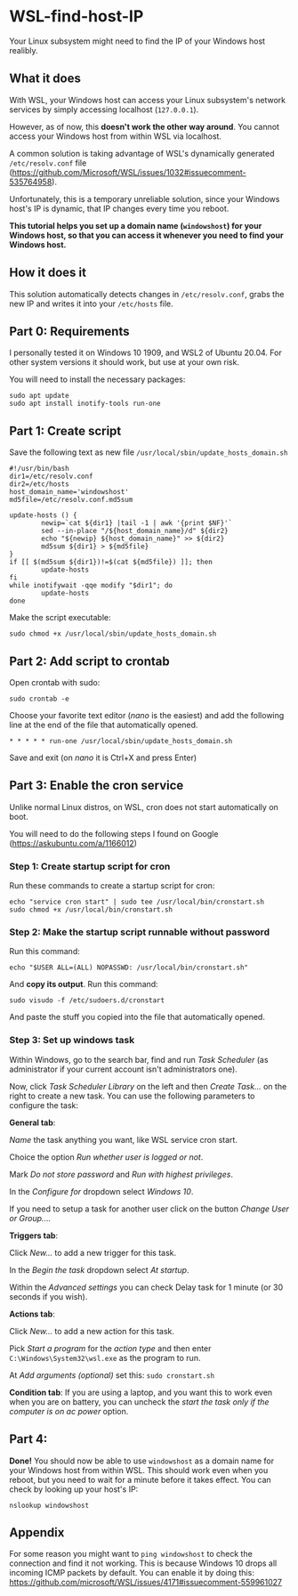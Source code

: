 # WSL-find-host-IP
Your Linux subsystem might need to find the IP of your Windows host realibly.

## What it does
With WSL, your Windows host can access your Linux subsystem's network services by simply accessing localhost (`127.0.0.1`).

However, as of now, this **doesn't work the other way around**. You cannot access your Windows host from within WSL via localhost.

A common solution is taking advantage of WSL's dynamically generated `/etc/resolv.conf` file (https://github.com/Microsoft/WSL/issues/1032#issuecomment-535764958).

Unfortunately, this is a temporary unreliable solution, since your Windows host's IP is dynamic, that IP changes every time you reboot.


**This tutorial helps you set up a domain name (`windowshost`) for your Windows host, so that you can access it whenever you need to find your Windows host.**

## How it does it
This solution automatically detects changes in `/etc/resolv.conf`, grabs the new IP and writes it into your `/etc/hosts` file.

## Part 0: Requirements
I personally tested it on Windows 10 1909, and WSL2 of Ubuntu 20.04.
For other system versions it should work, but use at your own risk.

You will need to install the necessary packages:
```
sudo apt update
sudo apt install inotify-tools run-one
```

## Part 1: Create script
Save the following text as new file `/usr/local/sbin/update_hosts_domain.sh`
```
#!/usr/bin/bash
dir1=/etc/resolv.conf
dir2=/etc/hosts
host_domain_name='windowshost'
md5file=/etc/resolv.conf.md5sum

update-hosts () {
        newip=`cat ${dir1} |tail -1 | awk '{print $NF}'`
        sed --in-place "/${host_domain_name}/d" ${dir2}
        echo "${newip} ${host_domain_name}" >> ${dir2}
        md5sum ${dir1} > ${md5file}
}
if [[ $(md5sum ${dir1})!=$(cat ${md5file}) ]]; then
        update-hosts
fi
while inotifywait -qqe modify "$dir1"; do
        update-hosts
done
```

Make the script executable:
```
sudo chmod +x /usr/local/sbin/update_hosts_domain.sh
```


## Part 2: Add script to crontab
Open crontab with sudo:
```
sudo crontab -e
```
Choose your favorite text editor (*nano* is the easiest) and add the following line at the end of the file that automatically opened.
```
* * * * * run-one /usr/local/sbin/update_hosts_domain.sh
```
Save and exit (on *nano* it is Ctrl+X and press Enter)

## Part 3: Enable the cron service
Unlike normal Linux distros, on WSL, cron does not start automatically on boot.

You will need to do the following steps I found on Google (https://askubuntu.com/a/1166012)

### Step 1: Create startup script for cron
Run these commands to create a startup script for cron:
```
echo "service cron start" | sudo tee /usr/local/bin/cronstart.sh
sudo chmod +x /usr/local/bin/cronstart.sh
```

### Step 2: Make the startup script runnable without password
Run this command:
```
echo "$USER ALL=(ALL) NOPASSWD: /usr/local/bin/cronstart.sh"
```
And **copy its output**.
Run this command:
```
sudo visudo -f /etc/sudoers.d/cronstart
```
And paste the stuff you copied into the file that automatically opened.

### Step 3: Set up windows task
Within Windows, go to the search bar, find and run *Task Scheduler* (as administrator if your current account isn't administrators one).

Now, click *Task Scheduler Library* on the left and then *Create Task…* on the right to create a new task. You can use the following parameters to configure the task:

**General tab**:

*Name* the task anything you want, like WSL service cron start.

Choice the option *Run whether user is logged or not*.

Mark *Do not store password* and *Run with highest privileges*.

In the *Configure for* dropdown select *Windows 10*.

If you need to setup a task for another user click on the button *Change User or Group....*

**Triggers tab**:

Click *New…* to add a new trigger for this task.

In the *Begin the task* dropdown select *At startup*.

Within the *Advanced settings* you can check Delay task for 1 minute (or 30 seconds if you wish).

**Actions tab**:

Click *New…* to add a new action for this task.

Pick *Start a program* for the *action type* and then enter `C:\Windows\System32\wsl.exe` as the program to run.

At *Add arguments (optional)* set this: `sudo cronstart.sh`

**Condition tab**:
If you are using a laptop, and you want this to work even when you are on battery, you can uncheck the *start the task only if the computer is on ac power* option.

## Part 4:
**Done!**
You should now be able to use `windowshost` as a domain name for your Windows host from within WSL.
This should work even when you reboot, but you need to wait for a minute before it takes effect.
You can check by looking up your host's IP:
```
nslookup windowshost
```
## Appendix
For some reason you might want to `ping windowshost` to check the connection and find it not working.
This is because Windows 10 drops all incoming ICMP packets by default.
You can enable it by doing this: https://github.com/microsoft/WSL/issues/4171#issuecomment-559961027
